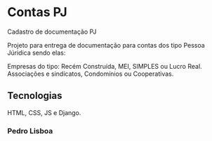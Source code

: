 # Contas PJ

Cadastro de documentação PJ

Projeto para entrega de documentação para contas dos tipo Pessoa Júridica sendo elas:

Empresas do tipo: Recém Construída, MEI, SIMPLES ou Lucro Real.
Associações e sindícatos, Condomínios ou Cooperativas.


## Tecnologias

HTML, CSS, JS e Django.
### Pedro Lisboa 
